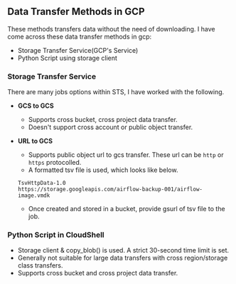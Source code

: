 ## **Data Transfer Methods in GCP**
These methods transfers data without the need of downloading.
I have come across these data transfer methods in gcp:
- Storage Transfer Service(GCP's Service)
- Python Script using storage client

### **Storage Transfer Service**
There are many jobs options within STS, I have worked with the following.
- **GCS to GCS**
	- Supports cross bucket, cross project data transfer.
	- Doesn't support cross account or public object transfer.

- **URL to GCS**
	- Supports public object url to gcs transfer. These url can be `http` or `https` protocolled.
	- A formatted tsv file is used, which looks like below.
	```text
	TsvHttpData-1.0
	https://storage.googleapis.com/airflow-backup-001/airflow-image.vmdk
	```
	- Once created and stored in a bucket, provide gsurl of tsv file to the job.

### **Python Script in CloudShell**
- Storage client & copy_blob() is used. A strict 30-second time limit is set.
- Generally not suitable for large data transfers with cross region/storage class transfers.
- Supports cross bucket and cross project data transfer.
